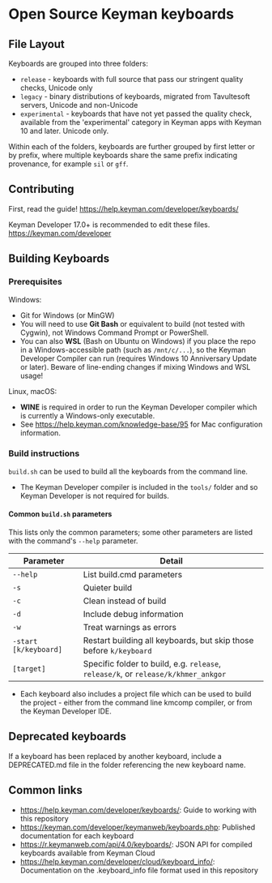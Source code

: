 # Open Source Keyman keyboards

## File Layout

Keyboards are grouped into three folders:

  * `release` - keyboards with full source that pass our stringent quality checks, Unicode only
  * `legacy` - binary distributions of keyboards, migrated from Tavultesoft servers, Unicode and
    non-Unicode
  * `experimental` - keyboards that have not yet passed the quality check, available from the
    'experimental' category in Keyman apps with Keyman 10 and later. Unicode only.

Within each of the folders, keyboards are further grouped by first letter or by prefix, where
multiple keyboards share the same prefix indicating provenance, for example `sil` or `gff`.

## Contributing

First, read the guide! <https://help.keyman.com/developer/keyboards/>

Keyman Developer 17.0+ is recommended to edit these files. <https://keyman.com/developer>

## Building Keyboards

### Prerequisites

Windows:
  * Git for Windows (or MinGW)
  * You will need to use **Git Bash** or equivalent to build (not tested with Cygwin), not
    Windows Command Prompt or PowerShell.
  * You can also **WSL** (Bash on Ubuntu on Windows) if you place the repo in a
    Windows-accessible path (such as `/mnt/c/...`), so the Keyman Developer Compiler
    can run (requires Windows 10 Anniversary Update or later). Beware of line-ending changes
    if mixing Windows and WSL usage!

Linux, macOS:
  * **WINE** is required in order to run the Keyman Developer
    compiler which is currently a Windows-only executable.
 * See <https://help.keyman.com/knowledge-base/95> for Mac configuration information.

### Build instructions

`build.sh` can be used to build all the keyboards from the command line.

* The Keyman Developer compiler is included in the `tools/` folder and so Keyman Developer
  is not required for builds.

#### Common `build.sh` parameters

This lists only the common parameters; some other parameters are listed with
the command's `--help` parameter.

| Parameter             | Detail                                             |
|-----------------------|----------------------------------------------------|
| `--help`              | List build.cmd parameters
| `-s`                  | Quieter build
| `-c`                  | Clean instead of build
| `-d`                  | Include debug information
| `-w`                  | Treat warnings as errors
| `-start [k/keyboard]` | Restart building all keyboards, but skip those before `k/keyboard`
| `[target]`            | Specific folder to build, e.g. `release`, `release/k`, or `release/k/khmer_ankgor`

* Each keyboard also includes a project file which can be used to build the project - either from the command line
  kmcomp compiler, or from the Keyman Developer IDE.

## Deprecated keyboards

If a keyboard has been replaced by another keyboard, include a DEPRECATED.md file in the folder referencing the
new keyboard name.

## Common links

   * <https://help.keyman.com/developer/keyboards/>: Guide to working with this repository
   * <https://keyman.com/developer/keymanweb/keyboards.php>: Published documentation for each keyboard
   * <https://r.keymanweb.com/api/4.0/keyboards/>: JSON API for compiled keyboards available from Keyman Cloud
   * <https://help.keyman.com/developer/cloud/keyboard_info/>: Documentation on the .keyboard_info file format used in this repository


